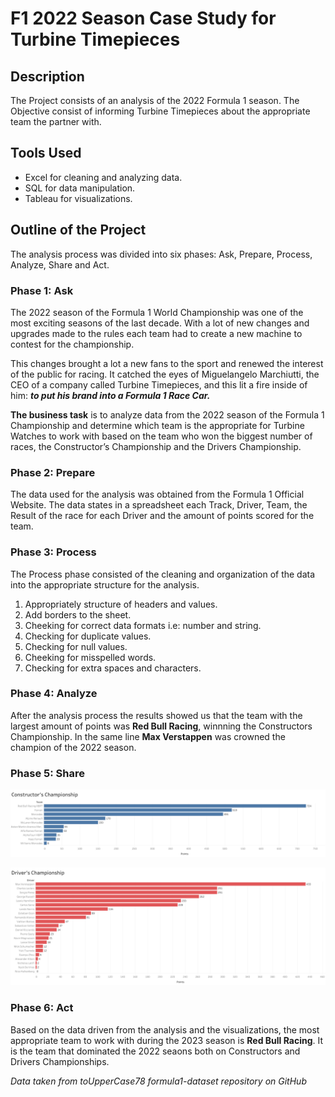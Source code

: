 <h1>F1 2022 Season Case Study for Turbine Timepieces</h1>

<h2>Description</h2>
The Project consists of an analysis of the 2022 Formula 1 season. The Objective consist of informing Turbine Timepieces about the appropriate team the partner with.
<br />

<h2>Tools Used</h2>

- Excel for cleaning and analyzing data.
- SQL for data manipulation.
- Tableau for visualizations. 

<h2>Outline of the Project</h2>

The analysis process was divided into six phases: Ask, Prepare, Process, Analyze, Share and Act.

<h3>Phase 1: Ask</h3>

The 2022 season of the Formula 1 World Championship was one of the most exciting seasons of the last decade. With a lot of new changes and upgrades made to the rules each team had to create a new machine to contest for the championship. 

This changes brought a lot a new fans to the sport and renewed the interest of the public for racing. It catched the eyes of Miguelangelo Marchiutti, the CEO of a company called Turbine Timepieces, and this lit a fire inside of him: ***to put his brand into a Formula 1 Race Car.***

**The business task** is to analyze data from the 2022 season of the Formula 1 Championship and determine which team is the appropriate for Turbine Watches to work with based on the team who won the biggest number of races, the Constructor’s Championship and the Drivers Championship.

<h3>Phase 2: Prepare</h3>

The data used for the analysis was obtained from the Formula 1 Official Website. The data states in a spreadsheet each Track, Driver, Team, the Result of the race for each Driver and the amount of points scored for the team. 

<h3>Phase 3: Process</h3>

The Process phase consisted of the cleaning and organization of the data into the appropriate structure for the analysis. 

1. Appropriately structure of headers and values. 
2. Add borders to the sheet. 
3. Cheeking for correct data formats i.e: number and string. 
4. Checking for duplicate values.
5. Checking for null values. 
6. Cheeking for misspelled words. 
7. Checking for extra spaces and characters.

<h3>Phase 4: Analyze</h3>

After the analysis process the results showed us that the team with the largest amount of points was **Red Bull Racing**, winnning the Constructors Championship. In the same line **Max Verstappen** was crowned the champion of the 2022 season. 

<h3>Phase 5: Share</h3>

![Constructors Championship](https://github.com/EmaStehr/F1-2022-Season-Analysis/blob/main/Constructors-stats.png)

![Constructors Championship](https://github.com/EmaStehr/F1-2022-Season-Analysis/blob/main/Drivers-stats.png)

<h3>Phase 6: Act</h3>

Based on the data driven from the analysis and the visualizations, the most appropriate team to work with during the 2023 season is **Red Bull Racing**. It is the team that dominated the 2022 seaons both on Constructors and Drivers Championships.

*Data taken from toUpperCase78 formula1-dataset repository on GitHub*
